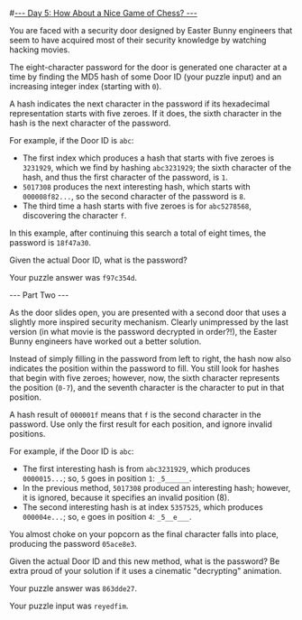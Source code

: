 #[--- Day 5: How About a Nice Game of Chess? ---](http://adventofcode.com/2016/day/5)

You are faced with a security door designed by Easter Bunny engineers that seem to have acquired most of their security knowledge by watching hacking movies.

The eight-character password for the door is generated one character at a time by finding the MD5 hash of some Door ID (your puzzle input) and an increasing integer index (starting with ``0``).

A hash indicates the next character in the password if its hexadecimal representation starts with five zeroes. If it does, the sixth character in the hash is the next character of the password.

For example, if the Door ID is ``abc``:

 - The first index which produces a hash that starts with five zeroes is ``3231929``, which we find by hashing ``abc3231929``; the sixth character of the hash, and thus the first character of the password, is ``1``.
 - ``5017308`` produces the next interesting hash, which starts with ``000008f82...``, so the second character of the password is ``8``.
 - The third time a hash starts with five zeroes is for ``abc5278568``, discovering the character ``f``.  
 
In this example, after continuing this search a total of eight times, the password is ``18f47a30``.

Given the actual Door ID, what is the password?

Your puzzle answer was ``f97c354d``.

--- Part Two ---

As the door slides open, you are presented with a second door that uses a slightly more inspired security mechanism. Clearly unimpressed by the last version (in what movie is the password decrypted in order?!), the Easter Bunny engineers have worked out a better solution.

Instead of simply filling in the password from left to right, the hash now also indicates the position within the password to fill. You still look for hashes that begin with five zeroes; however, now, the sixth character represents the position (``0-7``), and the seventh character is the character to put in that position.

A hash result of ``000001f`` means that ``f`` is the second character in the password. Use only the first result for each position, and ignore invalid positions.

For example, if the Door ID is ``abc``:

 - The first interesting hash is from ``abc3231929``, which produces ``0000015...``; so, ``5`` goes in position ``1``: ``_5______``.
 - In the previous method, ``5017308`` produced an interesting hash; however, it is ignored, because it specifies an invalid position (8).
 - The second interesting hash is at index ``5357525``, which produces ``000004e...``; so, ``e`` goes in position ``4``: ``_5__e___``.  

You almost choke on your popcorn as the final character falls into place, producing the password ``05ace8e3``.

Given the actual Door ID and this new method, what is the password? Be extra proud of your solution if it uses a cinematic "decrypting" animation.

Your puzzle answer was ``863dde27``.

Your puzzle input was ``reyedfim``.
